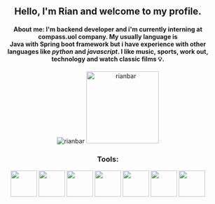 <div align="center">
    <h2>Hello, I'm Rian and welcome to my profile.</h2>
    <h4><strong>About me:</strong>
     I'm backend developer and i'm currently interning at compass.uol company. My usually language is</br>
     <strong>Java</strong> with <strong>Spring boot framework</strong> but i have experience with other languages like <i>python</i> and <i>javascript</i>. I like music, sports, work out, technology and watch classic films 💡.</h4>
</div>

<div align="center">
  <img align="" 6 src="https://github-readme-stats.vercel.app/api/top-langs/?username=rianbar&layout=compact&theme=tokyonight" alt="rianbar" />
  <img align="" height=165 src="https://github-readme-streak-stats.herokuapp.com/?user=rianbar&theme=tokyonight" alt="rianbar" />
</div>

<div>
<h3 align="center">Tools:</h3>
    <p align="center">
    <a>
        <img height=60 src="https://cdn.jsdelivr.net/gh/devicons/devicon/icons/java/java-original-wordmark.svg" />
        <img height=60 src="https://cdn.jsdelivr.net/gh/devicons/devicon/icons/spring/spring-original-wordmark.svg" />
        <img height=60 src="https://cdn.jsdelivr.net/gh/devicons/devicon/icons/postgresql/postgresql-original-wordmark.svg" />
        <img height=60 src="https://cdn.jsdelivr.net/gh/devicons/devicon/icons/docker/docker-original-wordmark.svg"/>
        <img height=60 src="https://cdn.jsdelivr.net/gh/devicons/devicon/icons/intellij/intellij-original.svg"/>
        <img height=60 src="https://user-images.githubusercontent.com/25181517/186711335-a3729606-5a78-4496-9a36-06efcc74f800.png" />
        <img height=60 src="https://user-images.githubusercontent.com/25181517/117533873-484d4480-afef-11eb-9fad-67c8605e3592.png" />
    </a>
    </p>
</div>
